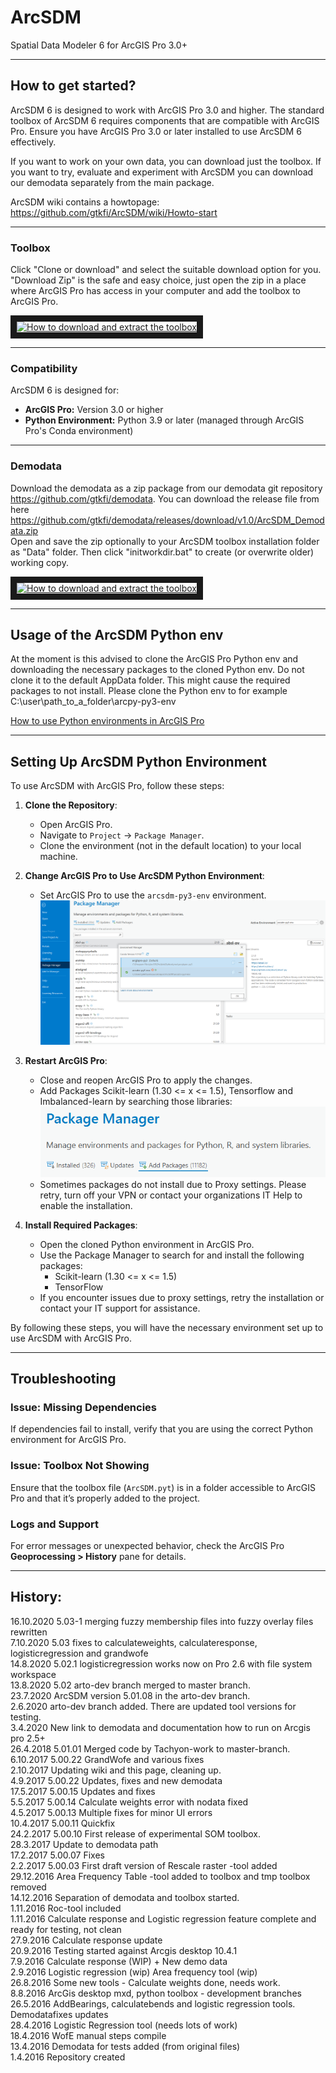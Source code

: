 # ArcSDM

Spatial Data Modeler 6 for ArcGIS Pro 3.0+

---

## How to get started?

ArcSDM 6 is designed to work with ArcGIS Pro 3.0 and higher. The standard toolbox of ArcSDM 6 requires components that are compatible with ArcGIS Pro. Ensure you have ArcGIS Pro 3.0 or later installed to use ArcSDM 6 effectively.

If you want to work on your own data, you can download just the toolbox. If you want to try, evaluate and experiment with ArcSDM you can download our demodata separately from the main package. <br>

ArcSDM wiki contains a howtopage: https://github.com/gtkfi/ArcSDM/wiki/Howto-start

---

### Toolbox <br>
Click "Clone or download" and select the suitable download option for you. "Download Zip" is the safe and easy choice, just open the zip in a place where ArcGIS Pro has access in your computer and add the toolbox to ArcGIS Pro. <br>

<a href="http://www.youtube.com/watch?feature=player_embedded&v=w-EAv2A2jOM
" target="_blank"><img src="http://img.youtube.com/vi/w-EAv2A2jOM/0.jpg" 
alt="How to download and extract the toolbox" width="240" height="180" border="10" /></a>

---

### Compatibility
ArcSDM 6 is designed for:
- **ArcGIS Pro:** Version 3.0 or higher
- **Python Environment:** Python 3.9 or later (managed through ArcGIS Pro's Conda environment)

---

### Demodata <br>
Download the demodata as a zip package from our demodata git repository https://github.com/gtkfi/demodata. You can download the release file from here https://github.com/gtkfi/demodata/releases/download/v1.0/ArcSDM_Demodata.zip <br>
Open and save the zip optionally to your ArcSDM toolbox installation folder as "Data" folder. Then click "initworkdir.bat" to create (or overwrite older) working copy. <br>

<a href="http://www.youtube.com/watch?feature=player_embedded&v=4rU1oDqEUrQ
" target="_blank"><img src="http://img.youtube.com/vi/4rU1oDqEUrQ/0.jpg" 
alt="How to download and extract the toolbox" width="240" height="180" border="10" /></a>

---

## Usage of the ArcSDM Python env

At the moment is this advised to clone the ArcGIS Pro Python env and downloading the necessary packages to the cloned Python env.
Do not clone it to the default AppData folder. This might cause the required packages to not install.
Please clone the Python env to for example C:\user\path_to_a_folder\arcpy-py3-env

[How to use Python environments in ArcGIS Pro](https://pro.arcgis.com/en/pro-app/latest/arcpy/get-started/activate-an-environment.htm)

---

## Setting Up ArcSDM Python Environment

To use ArcSDM with ArcGIS Pro, follow these steps:

1. **Clone the Repository**:
    - Open ArcGIS Pro.
    - Navigate to `Project` -> `Package Manager`.
    - Clone the environment (not in the default location) to your local machine.

2. **Change ArcGIS Pro to Use ArcSDM Python Environment**:
    - Set ArcGIS Pro to use the `arcsdm-py3-env` environment.
    ![Using ArcSDM Python Environment](./img/use_arcsdm-py3-env.PNG)

3. **Restart ArcGIS Pro**:
    - Close and reopen ArcGIS Pro to apply the changes.
    - Add Packages Scikit-learn (1.30 <= x <= 1.5), Tensorflow and Imbalanced-learn by searching those libraries:
    ![Add Packages to ArcSDM Python Environment](./img/add_packages_arcsdm_py3_env.PNG)
    - Sometimes packages do not install due to Proxy settings. Please retry, turn off your VPN or contact your organizations IT Help to enable the installation.

4. **Install Required Packages**:
    - Open the cloned Python environment in ArcGIS Pro.
    - Use the Package Manager to search for and install the following packages:
        - Scikit-learn (1.30 <= x <= 1.5)
        - TensorFlow
    - If you encounter issues due to proxy settings, retry the installation or contact your IT support for assistance.

By following these steps, you will have the necessary environment set up to use ArcSDM with ArcGIS Pro.

---

## Troubleshooting

### Issue: Missing Dependencies
If dependencies fail to install, verify that you are using the correct Python environment for ArcGIS Pro.

### Issue: Toolbox Not Showing
Ensure that the toolbox file (`ArcSDM.pyt`) is in a folder accessible to ArcGIS Pro and that it’s properly added to the project.

### Logs and Support
For error messages or unexpected behavior, check the ArcGIS Pro **Geoprocessing > History** pane for details.

---

## History:
16.10.2020 5.03-1 merging fuzzy membership files into fuzzy overlay files rewritten<br> 
7.10.2020 5.03 fixes to calculateweights, calculateresponse, logisticregression and grandwofe<br>
14.8.2020 5.02.1 logisticregression works now on Pro 2.6 with file system workspace<br> 
13.8.2020 5.02 arto-dev branch merged to master branch.<br> 
23.7.2020 ArcSDM version 5.01.08 in the arto-dev branch.<br>
2.6.2020 arto-dev branch added. There are updated tool versions for testing.<br>
3.4.2020 New link to demodata and documentation how to run on Arcgis pro 2.5+<br>
26.4.2018 5.01.01 Merged code by Tachyon-work to master-branch.<br>
6.10.2017 5.00.22 GrandWofe and various fixes<br>
2.10.2017 Updating wiki and this page, cleaning up. <br>
4.9.2017 5.00.22 Updates, fixes and new demodata<br>
17.5.2017 5.00.15 Updates and fixes <br>
5.5.2017 5.00.14 Calculate weights error with nodata fixed <br>
4.5.2017 5.00.13 Multiple fixes for minor UI errors <br>
10.4.2017 5.00.11 Quickfix<br>
24.2.2017 5.00.10 First release of experimental SOM toolbox.<br>
28.3.2017 Update to demodata path<br>
17.2.2017 5.00.07 Fixes <br>
2.2.2017 5.00.03 First draft version of Rescale raster -tool added<br>
29.12.2016 Area Frequency Table -tool added to toolbox and tmp toolbox removed<br>
14.12.2016 Separation of demodata and toolbox started.<br>
1.11.2016 Roc-tool included <br>
1.11.2016 Calculate response and Logistic regression feature complete and ready for testing, not clean<br>
27.9.2016 Calculate response update <br>
20.9.2016 Testing started against Arcgis desktop 10.4.1 <br>
7.9.2016 Calculate response (WIP) + New demo data <br>
2.9.2016 Logistic regression (wip) Area frequency tool (wip)<br>
26.8.2016 Some new tools - Calculate weights done, needs work.<br>
8.8.2016  ArcGis desktop mxd, python toolbox - development branches <br>
26.5.2016 AddBearings, calculatebends and logistic regression tools. Demodatafixes updates<br>
28.4.2016 Logistic Regression tool (needs lots of work)<br>
18.4.2016 WofE manual steps compile<br>
13.4.2016 Demodata for tests added (from original files)<br>
1.4.2016 Repository created <br>
